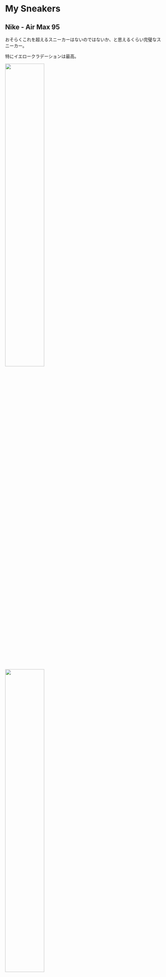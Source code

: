 # My Sneakers
## Nike - Air Max 95
おそらくこれを超えるスニーカーはないのではないか、と思えるくらい完璧なスニーカー。

特にイエロークラデーションは最高。

<img src="airmax95/airmax95_01.jpg" width="50%" height="50%"/>

<img src="airmax95/airmax95_02.jpg" width="50%" height="50%"/>

## Reebok - Insta Pump fury
ポンプを使ってフィットさせるシステムがかっこいいしハイテク！

これ履いてる女子ヤバい。

<img src="instapumpfury/instapumpfury_01.jpg" width="50%" height="50%"/>

<img src="instapumpfury/instapumpfury_02.jpg" width="50%" height="50%"/>

## PUMA - Disk Blaze
こちらはダイヤルを回してフィットさせる！Pump furyと並んでレース(靴紐)のないタイプのスニーカ代表作。

ほしぃ。。。

<img src="diskblaze/diskblaze_01.jpg" width="50%" height="50%"/>

<img src="diskblaze/diskblaze_02.jpg" width="50%" height="50%"/>

## ADIDAS - Equipment(EQT) Running Support 93
ランニングシューズの中ではトップクラスのビジュアルなんではないでしょうか。

カラーリングも落ち着いたものが多い安定感。

<img src="eqt93/eqt93_01.jpg" width="50%" height="50%"/>

<img src="eqt93/eqt93_02.jpg" width="50%" height="50%"/>

## new balance - 996
個人的には、スニーカの中で最も履きやすい。機能的にもデザイン的にも。

何足も欲しい。

<img src="nb996/nb996_01.jpg" width="50%" height="50%"/>

<img src="nb996/nb996_02.jpg" width="50%" height="50%"/>

## new balance - 1300
云わずとしれた、ラルフ・ローレンが「雲の上を歩いているようだ」と絶賛した伝説の名品スニーカー。

スニーカーのロールスロイスですね。

<img src="nb1300/nb1300_01.jpg" width="50%" height="50%"/>

<img src="nb1300/nb1300_02.jpg" width="50%" height="50%"/>

## Reebok - VENTILATOR

<img src="ventilator/ventilator_01.jpg" width="50%" height="50%"/>

<img src="ventilator/ventilator_02.jpg" width="50%" height="50%"/>

## Reebok - Pump Omni

<img src="pumpomni/pumpomni_01.jpg" width="50%" height="50%"/>

<img src="pumpomni/pumpomni_02.jpg" width="50%" height="50%"/>

## Nike - Air Max 1
1987年に発売されたAir Max初号機。

約30年前のスニーカーが今もカッコよく、売れているってすごい。

<img src="airmax1/airmax1_01.jpg" width="50%" height="50%"/>

<img src="airmax1/airmax1_02.jpg" width="50%" height="50%"/>

## Nike - Air Max 90
Air Maxの3作目。

ある種一つの答えだと思う。

<img src="airmax90/airmax90_01.jpg" width="50%" height="50%"/>

<img src="airmax90/airmax90_02.jpg" width="50%" height="50%"/>

## Nike - Air Jordan 5
かのスラムダンクの流川楓が履いていたバスケットシューズ。

リアルにスラムダンク読んでいた頃は知りませんでした。

<img src="airjordan5/airjordan5_01.jpg" width="50%" height="50%"/>

<img src="airjordan5/airjordan5_02.jpg" width="50%" height="50%"/>
